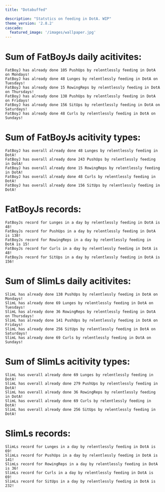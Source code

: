 ```yaml
---
title: "Dotabuffed"

description: "Statstics on feeding in DotA. WIP"
theme_version: '2.8.2'
cascade:
  featured_image: '/images/wallpaper.jpg'
---
```


# Sum of FatBoyJs daily acitivites:
    FatBoyJ has already done 105 PushUps by relentlessly feeding in DotA on Mondays!
    FatBoyJ has already done 48 Lunges by relentlessly feeding in DotA on Tuesdays!
    FatBoyJ has already done 15 RowingReps by relentlessly feeding in DotA on Thursdays!
    FatBoyJ has already done 138 PushUps by relentlessly feeding in DotA on Fridays!
    FatBoyJ has already done 156 SitUps by relentlessly feeding in DotA on Saturdays!
    FatBoyJ has already done 48 Curls by relentlessly feeding in DotA on Sundays!
# Sum of FatBoyJs acitivity types:
    FatBoyJ has overall already done 48 Lunges by relentlessly feeding in DotA!
    FatBoyJ has overall already done 243 PushUps by relentlessly feeding in DotA!
    FatBoyJ has overall already done 15 RowingReps by relentlessly feeding in DotA!
    FatBoyJ has overall already done 48 Curls by relentlessly feeding in DotA!
    FatBoyJ has overall already done 156 SitUps by relentlessly feeding in DotA!
# FatBoyJs records:
    FatBoyJs record for Lunges in a day by relentlessly feeding in DotA is 48!
    FatBoyJs record for PushUps in a day by relentlessly feeding in DotA is 138!
    FatBoyJs record for RowingReps in a day by relentlessly feeding in DotA is 15!
    FatBoyJs record for Curls in a day by relentlessly feeding in DotA is 48!
    FatBoyJs record for SitUps in a day by relentlessly feeding in DotA is 156!

# Sum of SlimLs daily acitivites:
    SlimL has already done 138 PushUps by relentlessly feeding in DotA on Mondays!
    SlimL has already done 69 Lunges by relentlessly feeding in DotA on Tuesdays!
    SlimL has already done 36 RowingReps by relentlessly feeding in DotA on Thursdays!
    SlimL has already done 141 PushUps by relentlessly feeding in DotA on Fridays!
    SlimL has already done 256 SitUps by relentlessly feeding in DotA on Saturdays!
    SlimL has already done 69 Curls by relentlessly feeding in DotA on Sundays!
# Sum of SlimLs acitivity types:
    SlimL has overall already done 69 Lunges by relentlessly feeding in DotA!
    SlimL has overall already done 279 PushUps by relentlessly feeding in DotA!
    SlimL has overall already done 36 RowingReps by relentlessly feeding in DotA!
    SlimL has overall already done 69 Curls by relentlessly feeding in DotA!
    SlimL has overall already done 256 SitUps by relentlessly feeding in DotA!
# SlimLs records:
    SlimLs record for Lunges in a day by relentlessly feeding in DotA is 69!
    SlimLs record for PushUps in a day by relentlessly feeding in DotA is 141!
    SlimLs record for RowingReps in a day by relentlessly feeding in DotA is 36!
    SlimLs record for Curls in a day by relentlessly feeding in DotA is 69!
    SlimLs record for SitUps in a day by relentlessly feeding in DotA is 232!